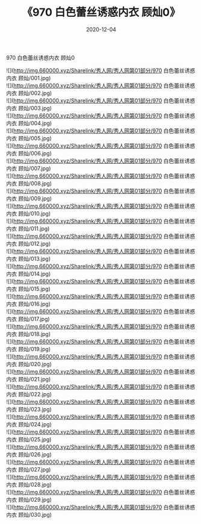 ﻿---
layout: post
title:  《970 白色蕾丝诱惑内衣 顾灿0》
date:   2020-12-04
img: http://img.660000.xyz/Sharelink/秀人网/秀人网第01部分/970 白色蕾丝诱惑内衣 顾灿0/000.jpg
categories: [美女, 清纯, 唯美]
---

970 白色蕾丝诱惑内衣 顾灿0

  ![](http://img.660000.xyz/Sharelink/秀人网/秀人网第01部分/970 白色蕾丝诱惑内衣 顾灿/001.jpg) <br> ![](http://img.660000.xyz/Sharelink/秀人网/秀人网第01部分/970 白色蕾丝诱惑内衣 顾灿/002.jpg) <br> ![](http://img.660000.xyz/Sharelink/秀人网/秀人网第01部分/970 白色蕾丝诱惑内衣 顾灿/003.jpg) <br> ![](http://img.660000.xyz/Sharelink/秀人网/秀人网第01部分/970 白色蕾丝诱惑内衣 顾灿/004.jpg) <br> ![](http://img.660000.xyz/Sharelink/秀人网/秀人网第01部分/970 白色蕾丝诱惑内衣 顾灿/005.jpg) <br> ![](http://img.660000.xyz/Sharelink/秀人网/秀人网第01部分/970 白色蕾丝诱惑内衣 顾灿/006.jpg) <br> ![](http://img.660000.xyz/Sharelink/秀人网/秀人网第01部分/970 白色蕾丝诱惑内衣 顾灿/007.jpg) <br> ![](http://img.660000.xyz/Sharelink/秀人网/秀人网第01部分/970 白色蕾丝诱惑内衣 顾灿/008.jpg) <br> ![](http://img.660000.xyz/Sharelink/秀人网/秀人网第01部分/970 白色蕾丝诱惑内衣 顾灿/009.jpg) <br> ![](http://img.660000.xyz/Sharelink/秀人网/秀人网第01部分/970 白色蕾丝诱惑内衣 顾灿/010.jpg) <br> ![](http://img.660000.xyz/Sharelink/秀人网/秀人网第01部分/970 白色蕾丝诱惑内衣 顾灿/011.jpg) <br> ![](http://img.660000.xyz/Sharelink/秀人网/秀人网第01部分/970 白色蕾丝诱惑内衣 顾灿/012.jpg) <br> ![](http://img.660000.xyz/Sharelink/秀人网/秀人网第01部分/970 白色蕾丝诱惑内衣 顾灿/013.jpg) <br> ![](http://img.660000.xyz/Sharelink/秀人网/秀人网第01部分/970 白色蕾丝诱惑内衣 顾灿/014.jpg) <br> ![](http://img.660000.xyz/Sharelink/秀人网/秀人网第01部分/970 白色蕾丝诱惑内衣 顾灿/015.jpg) <br> ![](http://img.660000.xyz/Sharelink/秀人网/秀人网第01部分/970 白色蕾丝诱惑内衣 顾灿/016.jpg) <br> ![](http://img.660000.xyz/Sharelink/秀人网/秀人网第01部分/970 白色蕾丝诱惑内衣 顾灿/017.jpg) <br> ![](http://img.660000.xyz/Sharelink/秀人网/秀人网第01部分/970 白色蕾丝诱惑内衣 顾灿/018.jpg) <br> ![](http://img.660000.xyz/Sharelink/秀人网/秀人网第01部分/970 白色蕾丝诱惑内衣 顾灿/019.jpg) <br> ![](http://img.660000.xyz/Sharelink/秀人网/秀人网第01部分/970 白色蕾丝诱惑内衣 顾灿/020.jpg) <br> ![](http://img.660000.xyz/Sharelink/秀人网/秀人网第01部分/970 白色蕾丝诱惑内衣 顾灿/021.jpg) <br> ![](http://img.660000.xyz/Sharelink/秀人网/秀人网第01部分/970 白色蕾丝诱惑内衣 顾灿/022.jpg) <br> ![](http://img.660000.xyz/Sharelink/秀人网/秀人网第01部分/970 白色蕾丝诱惑内衣 顾灿/023.jpg) <br> ![](http://img.660000.xyz/Sharelink/秀人网/秀人网第01部分/970 白色蕾丝诱惑内衣 顾灿/024.jpg) <br> ![](http://img.660000.xyz/Sharelink/秀人网/秀人网第01部分/970 白色蕾丝诱惑内衣 顾灿/025.jpg) <br> ![](http://img.660000.xyz/Sharelink/秀人网/秀人网第01部分/970 白色蕾丝诱惑内衣 顾灿/026.jpg) <br> ![](http://img.660000.xyz/Sharelink/秀人网/秀人网第01部分/970 白色蕾丝诱惑内衣 顾灿/027.jpg) <br> ![](http://img.660000.xyz/Sharelink/秀人网/秀人网第01部分/970 白色蕾丝诱惑内衣 顾灿/028.jpg) <br> ![](http://img.660000.xyz/Sharelink/秀人网/秀人网第01部分/970 白色蕾丝诱惑内衣 顾灿/029.jpg) <br> ![](http://img.660000.xyz/Sharelink/秀人网/秀人网第01部分/970 白色蕾丝诱惑内衣 顾灿/030.jpg) <br>